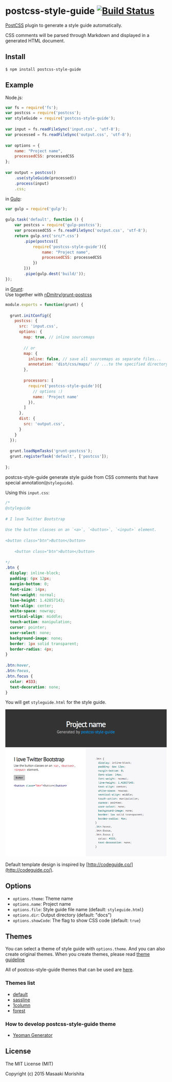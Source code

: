 # postcss-style-guide [![Build Status](https://travis-ci.org/morishitter/postcss-style-guide.svg)](https://travis-ci.org/morishitter/postcss-style-guide)

[PostCSS](https://github.com/postcss/postcss) plugin to generate a style guide automatically.

CSS comments will be parsed through Markdown and displayed in a generated HTML document.

## Install

```shell
$ npm install postcss-style-guide
```

## Example

Node.js:

```js
var fs = require('fs');
var postcss = require('postcss');
var styleGuide = require('postcss-style-guide');

var input = fs.readFileSync('input.css', 'utf-8');
var processed = fs.readFileSync('output.css', 'utf-8');

var options = {
    name: "Project name",
    processedCSS: processedCSS
};

var output = postcss()
    .use(styleGuide(processed))
    .process(input)
    .css;
```

in [Gulp](https://github.com/gulpjs/gulp):

```js
var gulp = require('gulp');

gulp.task('default', function () {
    var postcss = require('gulp-postcss');
    var processedCSS = fs.readFileSync('output.css', 'utf-8');
    return gulp.src('src/*.css')
        .pipe(postcss([
            require('postcss-style-guide')({
                name: "Project name",
                processedCSS: processedCSS
            })
        ]))
        .pipe(gulp.dest('build/'));
});
```

in [Grunt](http://gruntjs.com/):  
Use together with [nDmitry/grunt-postcss](https://github.com/nDmitry/grunt-postcss)

```js
module.exports = function(grunt) {

  grunt.initConfig({
    postcss: {
      src: 'input.css',
      options: {
        map: true, // inline sourcemaps

        // or
        map: {
          inline: false, // save all sourcemaps as separate files...
          annotation: 'dist/css/maps/' // ...to the specified directory
        },

        processors: [
          require('postcss-style-guide')({
            // options :)
            name: 'Project name'
          }),
        ]
      },
      dist: {
        src: 'output.css',
      }
    }
  });

  grunt.loadNpmTasks('grunt-postcss');
  grunt.registerTask('default', ['postcss']);

};
```


postcss-style-guide generate style guide from CSS comments that have special annotation(`@styleguide`).

Using this `input.css`:

```css
/*
@styleguide

# I love Twitter Bootstrap

Use the button classes on an `<a>`, `<button>`, `<input>` element.

<button class="btn">Button</button>

    <button class="btn">Button</button>

*/
.btn {
  display: inline-block;
  padding: 6px 12px;
  margin-bottom: 0;
  font-size: 14px;
  font-weight: normal;
  line-height: 1.42857143;
  text-align: center;
  white-space: nowrap;
  vertical-align: middle;
  touch-action: manipulation;
  cursor: pointer;
  user-select: none;
  background-image: none;
  border: 1px solid transparent;
  border-radius: 4px;
}

.btn:hover,
.btn:focus,
.btn.focus {
  color: #333;
  text-decoration: none;
}

```

You will get `styleguide.html` for the style guide.

![Default style guide design](./style-guide-default.png)

Default template design is inspired by [http://codeguide.co/](http://codeguide.co/).



## Options

- `options.theme`: Theme name
- `options.name`: Project name
- `options.file`: Style guide file name (default: `styleguide.html`)
- `options.dir`: Output directory (default: "docs")
- `options.showCode`: The flag to show CSS code (default: `true`)

## Themes

You can select a theme of style guide with `options.theme`.
And you can also create original themes.
When you create themes, please read [theme guideline](https://github.com/morishitter/postcss-style-guide/blob/master/docs/theme-guideline.md)

All of postcss-style-guide themes that can be used are [here](https://www.npmjs.com/search?q=psg-theme).

### Themes list

- [default](https://github.com/morishitter/psg-theme-default)
- [sassline](https://github.com/sotayamashita/psg-theme-sassline)
- [1column](https://github.com/seka/psg-theme-1column)
- [forest](https://github.com/morishitter/psg-theme-forest)

### How to develop postcss-style-guide theme

- [Yeoman Generator](https://github.com/sotayamashita/generator-psg-theme)

## License

The MIT License (MIT)

Copyright (c) 2015 Masaaki Morishita
